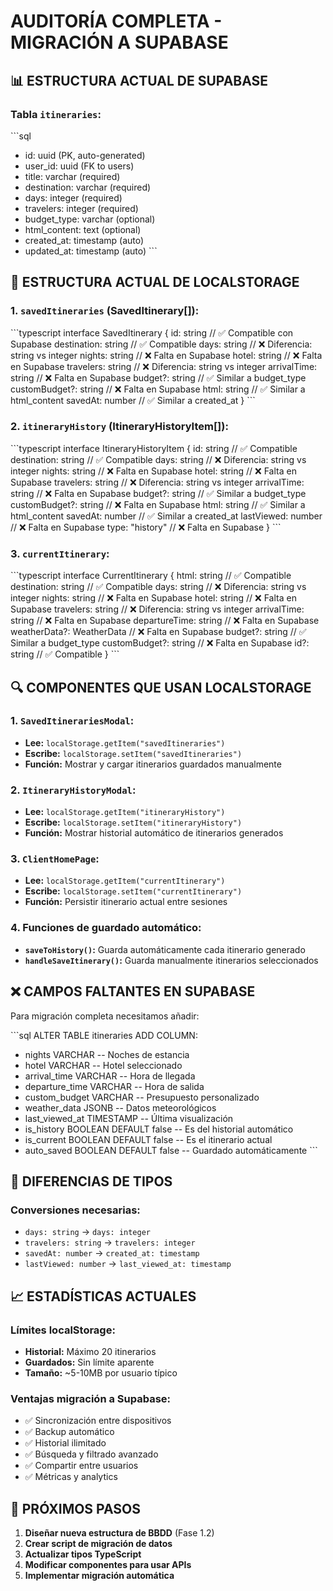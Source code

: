 # AUDITORÍA COMPLETA - MIGRACIÓN A SUPABASE

## 📊 ESTRUCTURA ACTUAL DE SUPABASE

### Tabla `itineraries`:
\`\`\`sql
- id: uuid (PK, auto-generated)
- user_id: uuid (FK to users)
- title: varchar (required)
- destination: varchar (required) 
- days: integer (required)
- travelers: integer (required)
- budget_type: varchar (optional)
- html_content: text (optional)
- created_at: timestamp (auto)
- updated_at: timestamp (auto)
\`\`\`

## 📱 ESTRUCTURA ACTUAL DE LOCALSTORAGE

### 1. `savedItineraries` (SavedItinerary[]):
\`\`\`typescript
interface SavedItinerary {
  id: string                    // ✅ Compatible con Supabase
  destination: string           // ✅ Compatible
  days: string                  // ❌ Diferencia: string vs integer
  nights: string                // ❌ Falta en Supabase
  hotel: string                 // ❌ Falta en Supabase
  travelers: string             // ❌ Diferencia: string vs integer
  arrivalTime: string           // ❌ Falta en Supabase
  budget?: string               // ✅ Similar a budget_type
  customBudget?: string         // ❌ Falta en Supabase
  html: string                  // ✅ Similar a html_content
  savedAt: number               // ✅ Similar a created_at
}
\`\`\`

### 2. `itineraryHistory` (ItineraryHistoryItem[]):
\`\`\`typescript
interface ItineraryHistoryItem {
  id: string                    // ✅ Compatible
  destination: string           // ✅ Compatible
  days: string                  // ❌ Diferencia: string vs integer
  nights: string                // ❌ Falta en Supabase
  hotel: string                 // ❌ Falta en Supabase
  travelers: string             // ❌ Diferencia: string vs integer
  arrivalTime: string           // ❌ Falta en Supabase
  budget?: string               // ✅ Similar a budget_type
  customBudget?: string         // ❌ Falta en Supabase
  html: string                  // ✅ Similar a html_content
  savedAt: number               // ✅ Similar a created_at
  lastViewed: number            // ❌ Falta en Supabase
  type: "history"               // ❌ Falta en Supabase
}
\`\`\`

### 3. `currentItinerary`:
\`\`\`typescript
interface CurrentItinerary {
  html: string                  // ✅ Compatible
  destination: string           // ✅ Compatible
  days: string                  // ❌ Diferencia: string vs integer
  nights: string                // ❌ Falta en Supabase
  hotel: string                 // ❌ Falta en Supabase
  travelers: string             // ❌ Diferencia: string vs integer
  arrivalTime: string           // ❌ Falta en Supabase
  departureTime: string         // ❌ Falta en Supabase
  weatherData?: WeatherData     // ❌ Falta en Supabase
  budget?: string               // ✅ Similar a budget_type
  customBudget?: string         // ❌ Falta en Supabase
  id?: string                   // ✅ Compatible
}
\`\`\`

## 🔍 COMPONENTES QUE USAN LOCALSTORAGE

### 1. `SavedItinerariesModal`:
- **Lee:** `localStorage.getItem("savedItineraries")`
- **Escribe:** `localStorage.setItem("savedItineraries")`
- **Función:** Mostrar y cargar itinerarios guardados manualmente

### 2. `ItineraryHistoryModal`:
- **Lee:** `localStorage.getItem("itineraryHistory")`
- **Escribe:** `localStorage.setItem("itineraryHistory")`
- **Función:** Mostrar historial automático de itinerarios generados

### 3. `ClientHomePage`:
- **Lee:** `localStorage.getItem("currentItinerary")`
- **Escribe:** `localStorage.setItem("currentItinerary")`
- **Función:** Persistir itinerario actual entre sesiones

### 4. Funciones de guardado automático:
- **`saveToHistory()`:** Guarda automáticamente cada itinerario generado
- **`handleSaveItinerary()`:** Guarda manualmente itinerarios seleccionados

## ❌ CAMPOS FALTANTES EN SUPABASE

Para migración completa necesitamos añadir:

\`\`\`sql
ALTER TABLE itineraries ADD COLUMN:
- nights VARCHAR                    -- Noches de estancia
- hotel VARCHAR                     -- Hotel seleccionado
- arrival_time VARCHAR              -- Hora de llegada
- departure_time VARCHAR            -- Hora de salida
- custom_budget VARCHAR             -- Presupuesto personalizado
- weather_data JSONB                -- Datos meteorológicos
- last_viewed_at TIMESTAMP          -- Última visualización
- is_history BOOLEAN DEFAULT false  -- Es del historial automático
- is_current BOOLEAN DEFAULT false  -- Es el itinerario actual
- auto_saved BOOLEAN DEFAULT false  -- Guardado automáticamente
\`\`\`

## 🔄 DIFERENCIAS DE TIPOS

### Conversiones necesarias:
- `days: string` → `days: integer`
- `travelers: string` → `travelers: integer`
- `savedAt: number` → `created_at: timestamp`
- `lastViewed: number` → `last_viewed_at: timestamp`

## 📈 ESTADÍSTICAS ACTUALES

### Límites localStorage:
- **Historial:** Máximo 20 itinerarios
- **Guardados:** Sin límite aparente
- **Tamaño:** ~5-10MB por usuario típico

### Ventajas migración a Supabase:
- ✅ Sincronización entre dispositivos
- ✅ Backup automático
- ✅ Historial ilimitado
- ✅ Búsqueda y filtrado avanzado
- ✅ Compartir entre usuarios
- ✅ Métricas y analytics

## 🎯 PRÓXIMOS PASOS

1. **Diseñar nueva estructura de BBDD** (Fase 1.2)
2. **Crear script de migración de datos**
3. **Actualizar tipos TypeScript**
4. **Modificar componentes para usar APIs**
5. **Implementar migración automática**

